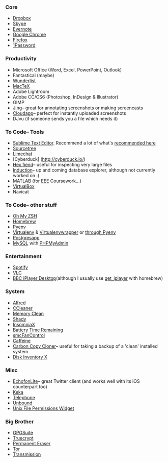 ### Core
* [Dropbox](https://www.dropbox.com/downloading)
* [Skype](http://www.skype.com/en/download-skype/skype-for-computer/)
* [Evernote](http://evernote.com/download/)
* [Google Chrome](https://www.google.com/intl/en_uk/chrome/browser/)
* [Firefox](http://www.mozilla.org/en-US/firefox/new/)
* [1Password](https://agilebits.com/onepassword)

### Productivity
* Microsoft Office (Word, Excel, PowerPoint, Outlook)
* Fantastical (maybe)
* [Wunderlist](https://www.wunderlist.com/en/) 
* [MacTeX](http://www.tug.org/mactex/index.html)
* Adobe Lightroom
* Adobe CC/CS6 (Photoshop, InDesign & Illustrator)
* GIMP
* [Jing](http://www.techsmith.com/download/jing/)– great for annotating screenshots or making screencasts
* [Cloudapp](http://www.getcloudapp.com/)– perfect for instantly uploaded screenshots
* DJvu (if someone sends you a file which needs it)

### To Code– Tools
* [Sublime Text Editor](http://www.sublimetext.com/2). Recommend a lot of what's [recommended here](http://dbader.org/blog/setting-up-sublime-text-for-python-development)
* [Sourcetree](http://www.sourcetreeapp.com/download/)
* [Limechat](http://limechat.net/mac/)
* [Cyberduck] (http://cyberduck.io/)
* [Hex fiend](http://ridiculousfish.com/hexfiend/)– useful for inspecting very large files
* [Induction](http://inductionapp.com/)– up and coming database explorer, although not currently worked on :(
* MATLAB (for [EEE](http://www3.imperial.ac.uk/electricalengineering) Coursework...)
* [VirtualBox](https://www.virtualbox.org/wiki/Downloads)
* Navicat

### To Code– other stuff
* [Oh My ZSH](https://github.com/robbyrussell/oh-my-zsh)
* [Homebrew](http://brew.sh/)
* [Pyenv](https://github.com/yyuu/pyenv)
* [Virtualenv](http://www.virtualenv.org/en/latest/virtualenv.html#installation) & [Virtualenvwrapper](http://virtualenvwrapper.readthedocs.org/en/latest/install.html) or [through Pyenv](https://github.com/yyuu/pyenv-virtualenvwrapper)
* [Postgresapp](http://postgresapp.com/)
* [MySQL](http://dev.mysql.com/downloads/mysql/) with [PHPMyAdmin](http://www.phpmyadmin.net/home_page/index.php)

### Entertainment
* [Spotify](https://www.spotify.com/uk/download/mac/)
* [VLC](http://www.videolan.org/vlc/download-macosx.html)
* [BBC iPlayer Desktop](http://www.bbc.co.uk/iplayer/install)(although I usually use [get_iplayer](https://github.com/dinkypumpkin/get_iplayer) with homebrew)

### System
* [Alfred](http://www.alfredapp.com/)
* [CCleaner](https://www.piriform.com/ccleaner/download?mac)
* [Memory Clean](https://itunes.apple.com/gb/app/memory-clean/id451444120)
* [Shady](http://instinctivecode.com/shady/)
* [InsomniaX](https://www.macupdate.com/app/mac/22211/insomniax)
* [Battery Time Remaining](https://github.com/codler/Battery-Time-Remaining)
* [smcFanControl](https://www.macupdate.com/app/mac/23049/smcfancontrol)
* [Caffeine](http://lightheadsw.com/caffeine/)
* [Carbon Copy Cloner](http://www.bombich.com/)– useful for taking a backup of a 'clean' installed system
* [Disk Inventory X](http://www.derlien.com/downloads/index.html)

### Misc
* [EchofonLite](https://itunes.apple.com/gb/app/echofon-lite-for-twitter/id403858460)– great Twitter client (and works well with its iOS counterpart too)
* [Keka](http://www.kekaosx.com/en/)
* [Telephone](https://itunes.apple.com/gb/app/telephone/id406825478)
* [Unbound](http://unboundformac.com/)
* [Unix File Permissions Widget](http://www.apple.com/downloads/dashboard/networking_security/unixpermissioncalculatorwidget.html)

### Big Brother
* [GPGSuite](https://gpgtools.org/gpgsuite.html)
* [Truecrypt](http://www.truecrypt.org/downloads)
* [Permanent Eraser](http://download.cnet.com/Permanent-Eraser/3000-2092_4-10668789.html)
* [Tor](https://www.torproject.org/projects/torbrowser.html.en)
* [Transmission](http://www.transmissionbt.com/download/)